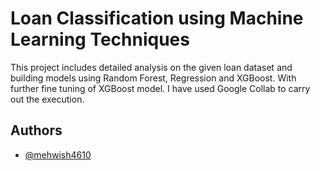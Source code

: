# Loan Classification using Machine Learning Techniques

This project includes detailed analysis on the given loan dataset and building models using Random Forest, Regression and XGBoost. With further fine tuning of XGBoost model. I have used Google Collab to carry out the execution.

## Authors

- [@mehwish4610](https://www.github.com/mehwish4610)

